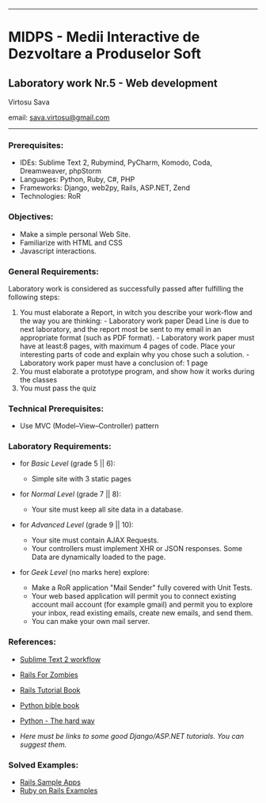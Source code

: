 *******************************************************************************
MIDPS - Medii Interactive de Dezvoltare a Produselor Soft
====
Laboratory work Nr.5 - Web development
----

Virtosu Sava

email: sava.virtosu@gmail.com
*******************************************************************************

### Prerequisites:
  - IDEs: Sublime Text 2, Rubymind, PyCharm, Komodo, Coda, Dreamweaver, phpStorm
  - Languages: Python, Ruby, C#, PHP
  - Frameworks: Django, web2py, Rails, ASP.NET, Zend
  - Technologies: RoR

### Objectives: 
  - Make a simple personal Web Site.
  - Familiarize with HTML and CSS
  - Javascript interactions.

### General Requirements:
  Laboratory work is considered as successfully passed after fulfilling the following steps:

  1. You must elaborate a Report, in witch you describe your work-flow and the way you are thinking:
    - Laboratory work paper Dead Line is due to next laboratory, and the report most be sent to my email in an appropriate format (such as PDF format). 
    - Laboratory work paper must have at least:8 pages, with maximum 4 pages of code. Place your interesting parts of code and explain why you chose such a solution.
    - Laboratory work paper must have a conclusion of: 1 page
  2. You must elaborate a prototype program, and show how it works during the classes
  3. You must pass the quiz 

### Technical Prerequisites:
  - Use MVC (Model–View–Controller) pattern

### Laboratory Requirements:

  - for _Basic Level_ (grade 5 || 6):
    - Simple site with 3 static pages

  - for _Normal Level_ (grade 7 || 8):
    - Your site must keep all site data in a database. 

  - for _Advanced Level_ (grade 9 || 10):
    - Your site must contain AJAX Requests.
    - Your controllers must implement XHR or JSON responses. Some Data are dynamically  loaded to the page.

  - for _Geek Level_ (no marks here) explore:
    - Make a RoR application "Mail Sender" fully covered with Unit Tests. 
    - Your web based application will permit you to connect existing account mail account (for example gmail) and permit you to explore your inbox, read existing emails, create new emails, and send them. 
    - You can make your own mail server.
  

### References:
  - [Sublime Text 2 workflow](https://tutsplus.com/course/improve-workflow-in-sublime-text-2)
  - [Rails For Zombies](http://railsforzombies.org/)
  - [Rails Tutorial Book](http://ruby.railstutorial.org/ruby-on-rails-tutorial-book)

  - [Python bible book](http://www.diveintopython.net/)
  - [Python -  The hard way](http://learnpythonthehardway.org/book/)
  
  - _Here must be links to some good Django/ASP.NET tutorials. You can suggest them._ 

### Solved Examples:
  - [Rails Sample Apps](http://railsapps.github.com/)
  - [Ruby on Rails Examples](https://github.com/devalot/ror-example)
	
